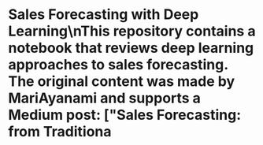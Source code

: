 # Sales Forecasting with Deep Learning\nThis repository contains a notebook that reviews deep learning approaches to sales forecasting. The original content was made by MariAyanami and supports a Medium post: ["Sales Forecasting: from Traditiona